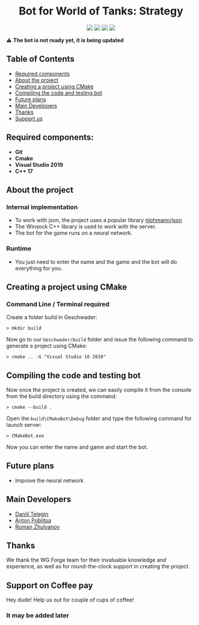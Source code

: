 <h1 align="center">Bot for World of Tanks: Strategy</h1>

<p align="center">

<img src="https://img.shields.io/badge/made%20by-Geschwader-green" >

<img src="https://img.shields.io/badge/platform-windows-lightgrey">

<img src="https://badges.frapsoft.com/os/v1/open-source.svg?v=103" >

<img src="https://img.shields.io/badge/status-down-green">

</p>

<p align="center">
  
:warning: <b>The bot is not ready yet, it is being updated</b>
  
</p>

## Table of Contents
- [Required components](#required-components)
- [About the project](#about-the-project)
- [Creating a project using CMake](#creating-a-project-using-cmake)
- [Compiling the code and testing bot](#compiling-the-code-and-testing-bot)
- [Future plans](#future-plans)
- [Main Developers](#main-developers)
- [Thanks](#thanks)
- [Support us](#support-on-coffee-pay)


## Required components:
- **Git**
- **Cmake**
- **Visual Studio 2019**
- **С++ 17** 

## About the project

### Internal implementation

- To work with json, the project uses a popular library [nlohmann/json](https://github.com/nlohmann/json)
- The Winsock C++ library is used to work with the server.
- The bot for the game runs on a neural network.

### Runtime

- You just need to enter the name and the game and the bot will do everything for you.

## Creating a project using CMake
### Command Line / Terminal required
Create a folder build in Geschwader:
```
> mkdir build
```
Now go to our `Geschwader/build` folder and issue the following command to generate a project using CMake:
```
> cmake .. -G "Visual Studio 16 2019"
```
## Compiling the code and testing bot
Now once the project is created, we can easily compile it from the console from the build directory using the command:
```
> cmake --build .
```
Open the `build\CMakeBot\Debug` folder and type the following command for launch server:
```
> CMakeBot.exe
```

Now you can enter the name and game and start the bot.

## Future plans

- Improve the neural network

## Main Developers

- [Daniil Telegin](https://t.me/LittleFantom)
- [Anton Poblitsa](https://t.me/podikgg)
- [Roman Zhulyanov](https://t.me/grangeli)

## Thanks

We thank the WG Forge team for their invaluable knowledge and experience, as well as for round-the-clock support in creating the project.

## Support on Coffee pay

Hey dude! Help us out for couple of cups of coffee!

### __It may be added later__
